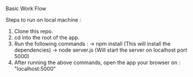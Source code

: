 Basic Work Flow

Steps to run on local machine : 
  
  1) Clone this repo.
  2) cd into the root of the app.
  3) Run the following commands : 
      -> npm install (This will install the dependencies)
      -> node server.js (Will start the server on localhost port 5000)
  4) After running the above commands, open the app your browser on : "localhost:5000"
